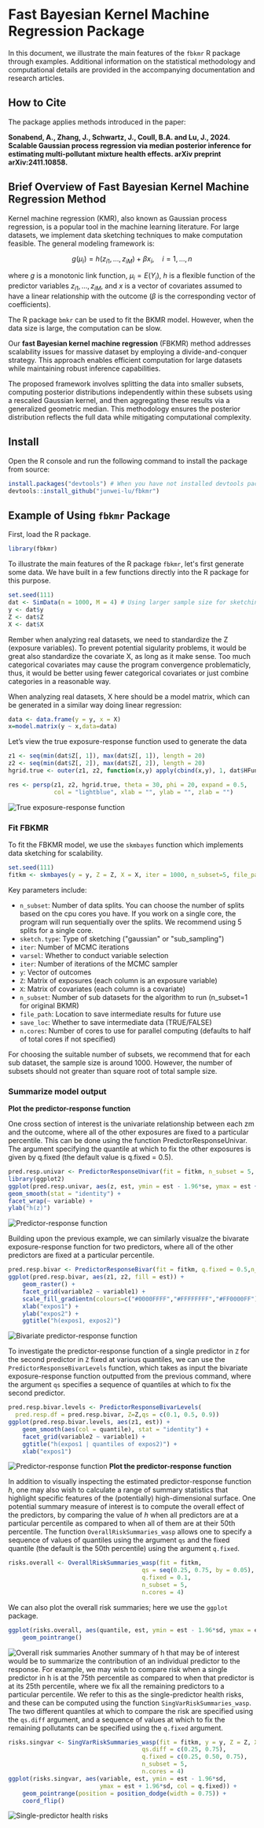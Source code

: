 # Fast Bayesian Kernel Machine Regression Package

In this document, we illustrate the main features of the `fbkmr` R package through examples. Additional information on the statistical methodology and computational details are provided in the accompanying documentation and research articles.

## How to Cite

The package applies methods introduced in the paper:

**Sonabend, A., Zhang, J., Schwartz, J., Coull, B.A. and Lu, J., 2024. Scalable Gaussian process regression via median posterior inference for estimating multi-pollutant mixture health effects. arXiv preprint arXiv:2411.10858.**

## Brief Overview of Fast Bayesian Kernel Machine Regression Method

Kernel machine regression (KMR), also known as Gaussian process regression, is a popular tool in the machine learning literature. For large datasets, we implement data sketching techniques to make computation feasible. The general modeling framework is:

$$
 g(\mu_i) = h(z_{i1}, \ldots, z_{iM}) + \beta x_i, \quad i = 1, \ldots, n
$$

where $g$ is a monotonic link function, $\mu_i = E(Y_i)$, $h$ is a flexible function of the predictor variables $z_{i1}, \ldots, z_{iM}$, and $x$ is a vector of covariates assumed to have a linear relationship with the outcome ($\beta$ is the corresponding vector of coefficients).

The R package `bmkr` can be used to fit the BKMR model. However, when the data size is large, the computation can be slow.

Our **fast Bayesian kernel machine regression** (FBKMR) method addresses scalability issues for massive dataset by employing a divide-and-conquer strategy. This approach enables efficient computation for large datasets while maintaining robust inference capabilities.

The proposed framework involves splitting the data into smaller subsets, computing posterior distributions independently within these subsets using a rescaled Gaussian kernel, and then aggregating these results via a generalized geometric median. This methodology ensures the posterior distribution reflects the full data while mitigating computational complexity. 

## Install

Open the R console and run the following command to install the package from source:

```r
install.packages("devtools") # When you have not installed devtools package
devtools::install_github("junwei-lu/fbkmr")
```

## Example of Using `fbkmr` Package
First, load the R package.

```r
library(fbkmr)
```

To illustrate the main features of the R package `fbkmr`, let's first generate some data. We have built in a few functions directly into the R package for this purpose.

```r
set.seed(111)
dat <- SimData(n = 1000, M = 4) # Using larger sample size for sketching example
y <- dat$y
Z <- dat$Z
X <- dat$X
```

Rember when analyzing real datasets, we need to standardize the Z (exposure variables). To prevent potential sigularity problems, it would be great also standardize the covariate X, as long as it make sense. Too much categorical covariates may cause the program convergence problematicly, thus, it would be better using fewer categorical covariates or just combine categories in a reasonable way.

When analyzing real datasets, X here should be a model matrix, which can be generated in a similar way doing linear regression:
```r
data <- data.frame(y = y, x = X)
x=model.matrix(y ~ x,data=data)
```
Let’s view the true exposure-response function used to generate the data
```r
z1 <- seq(min(dat$Z[, 1]), max(dat$Z[, 1]), length = 20)
z2 <- seq(min(dat$Z[, 2]), max(dat$Z[, 2]), length = 20)
hgrid.true <- outer(z1, z2, function(x,y) apply(cbind(x,y), 1, dat$HFun))

res <- persp(z1, z2, hgrid.true, theta = 30, phi = 20, expand = 0.5, 
             col = "lightblue", xlab = "", ylab = "", zlab = "")
```
![True exposure-response function](https://github.com/junwei-lu/fbkmr/blob/main/figs/surf.png)

### Fit FBKMR

To fit the FBKMR model, we use the `skmbayes` function which implements data sketching for scalability. 
```r
set.seed(111)
fitkm <- skmbayes(y = y, Z = Z, X = X, iter = 1000, n_subset=5, file_path = NULL,save_loc = FALSE, n.cores = 4)
```
Key parameters include:
- `n_subset`: Number of data splits. You can choose the number of splits based on the cpu cores you have. If you work on a single core, the program will run sequentially over the splits. We recommend using 5 splits for a single core.
- `sketch.type`: Type of sketching ("gaussian" or "sub_sampling")
- `iter`: Number of MCMC iterations
- `varsel`: Whether to conduct variable selection
- `iter`: Number of iterations of the MCMC sampler
- `y`: Vector of outcomes 
- `Z`: Matrix of exposures (each column is an exposure variable)
- `X`: Matrix of covariates (each column is a covariate)
- `n_subset`: Number of sub datasets for the algorithm to run (n_subset=1 for original BKMR)
- `file_path`: Location to save intermediate results for future use
- `save_loc`: Whether to save intermediate data (TRUE/FALSE)
- `n.cores`: Number of cores to use for parallel computing (defaults to half of total cores if not specified)


For choosing the suitable number of subsets, we recommend that for each sub dataset, the sample size is around 1000. However, the number of subsets should not greater than square root of total sample size.

### Summarize model output

**Plot the predictor-response function**

One cross section of interest is the univariate relationship between each zm and the outcome, where all of the other exposures are fixed to a particular percentile. This can be done using the function PredictorResponseUnivar. The argument specifying the quantile at which to fix the other exposures is given by q.fixed (the default value is q.fixed = 0.5).

```r
pred.resp.univar <- PredictorResponseUnivar(fit = fitkm, n_subset = 5, q.fixed = 0.5, n.cores = 4)
library(ggplot2)
ggplot(pred.resp.univar, aes(z, est, ymin = est - 1.96*se, ymax = est + 1.96*se)) + 
geom_smooth(stat = "identity") + 
facet_wrap(~ variable) +
ylab("h(z)")
```
![Predictor-response function](https://github.com/junwei-lu/fbkmr/blob/main/figs/01_hz_plot.png)

Building upon the previous example, we can similarly visualze the bivarate exposure-response function for two predictors, where all of the other predictors are fixed at a particular percentile.

```r
pred.resp.bivar <- PredictorResponseBivar(fit = fitkm, q.fixed = 0.5,n_subset = 5, n.cores = 4)
ggplot(pred.resp.bivar, aes(z1, z2, fill = est)) + 
    geom_raster() + 
    facet_grid(variable2 ~ variable1) +
    scale_fill_gradientn(colours=c("#0000FFFF","#FFFFFFFF","#FF0000FF")) +
    xlab("expos1") +
    ylab("expos2") +
    ggtitle("h(expos1, expos2)")
```
![Bivariate predictor-response function](https://github.com/junwei-lu/fbkmr/blob/main/figs/02_expose.png)

To investigate the predictor-response function of a single predictor in `Z` for the second predictor in `Z` fixed at various quantiles, we can use the `PredictorResponseBivarLevels` function, which takes as input the bivariate exposure-response function outputted from the previous command, where the argument `qs` specifies a sequence of quantiles at which to fix the second predictor.

```r
pred.resp.bivar.levels <- PredictorResponseBivarLevels(
  pred.resp.df = pred.resp.bivar, Z=Z,qs = c(0.1, 0.5, 0.9))
ggplot(pred.resp.bivar.levels, aes(z1, est)) + 
    geom_smooth(aes(col = quantile), stat = "identity") + 
    facet_grid(variable2 ~ variable1) +
    ggtitle("h(expos1 | quantiles of expos2)") +
    xlab("expos1")
```
![Predictor-response function](https://github.com/junwei-lu/fbkmr/blob/main/figs/03_est.png)
**Plot the predictor-response function**

In addition to visually inspecting the estimated predictor-response function $h$, one may also wish to calculate a range of summary statistics that highlight specific features of the (potentially) high-dimensional surface. One potential summary measure of interest is to compute the overall effect of the predictors, by comparing the value of $h$ when all predictors are at a particular percentile as compared to when all of them are at their 50th percentile. The function `OverallRiskSummaries_wasp` allows one to specify a sequence of values of quantiles using the argument `qs` and the fixed quantile (the default is the 50th percentile) using the argument `q.fixed`.

```r
risks.overall <- OverallRiskSummaries_wasp(fit = fitkm,  
                                      qs = seq(0.25, 0.75, by = 0.05), 
                                      q.fixed = 0.1,
                                      n_subset = 5,
                                      n.cores = 4)
```
We can also plot the overall risk summaries; here we use the `ggplot` package.

```r
ggplot(risks.overall, aes(quantile, est, ymin = est - 1.96*sd, ymax = est + 1.96*sd)) + 
    geom_pointrange()
```
![Overall risk summaries](https://github.com/junwei-lu/fbkmr/blob/main/figs/04_risk.png)
Another summary of h that may be of interest would be to summarize the contribution of an individual predictor to the response. For example, we may wish to compare risk when a single predictor in h is at the 75th percentile as compared to when that predictor is at its 25th percentile, where we fix all the remaining predictors to a particular percentile. We refer to this as the single-predictor health risks, and these can be computed using the function `SingVarRiskSummaries_wasp`. The two different quantiles at which to compare the risk are specified using the `qs.diff` argument, and a sequence of values at which to fix the remaining pollutants can be specified using the `q.fixed` argument.

```r
risks.singvar <- SingVarRiskSummaries_wasp(fit = fitkm, y = y, Z = Z, X = X, 
                                      qs.diff = c(0.25, 0.75), 
                                      q.fixed = c(0.25, 0.50, 0.75),
                                      n_subset = 5,
                                      n.cores = 4)
ggplot(risks.singvar, aes(variable, est, ymin = est - 1.96*sd, 
                          ymax = est + 1.96*sd, col = q.fixed)) + 
    geom_pointrange(position = position_dodge(width = 0.75)) + 
    coord_flip()
```
![Single-predictor health risks](https://github.com/junwei-lu/fbkmr/blob/main/figs/05_qfix.png)



